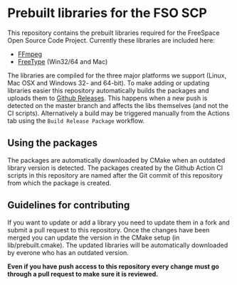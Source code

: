 # Prebuilt libraries for the FSO SCP
This repository contains the prebuilt libraries required for the FreeSpace Open Source Code Project. Currently these libraries are included here:
 * [FFmpeg](http://ffmpeg.org/)
 * [FreeType](https://www.freetype.org/) (Win32/64 and Mac)

The libraries are compiled for the three major platforms we support (Linux, Mac OSX and Windows 32- and 64-bit). To make adding or updating libraries easier this repository automatically builds the packages and uploads them to [Github Releases](https://github.com/scp-fs2open/scp-prebuilt/releases). This happens when a new push is detected on the master branch and affects the libs themselves (and not the CI scripts).  Alternatively a build may be triggered manually from the Actions tab using the `Build Release Package` workflow.

## Using the packages
The packages are automatically downloaded by CMake when an outdated library version is detected. The packages created by the Github Action CI scripts in this repository are named after the Git commit of this repository from which the package is created.

## Guidelines for contributing
If you want to update or add a library you need to update them in a fork and submit a pull request to this repository. Once the changes have been merged you can update the version in the CMake setup (in lib/prebuilt.cmake). The updated libraries will be automatically downloaded by everone who has an outdated version.

**Even if you have push access to this repository every change must go through a pull request to make sure it is reviewed.**
